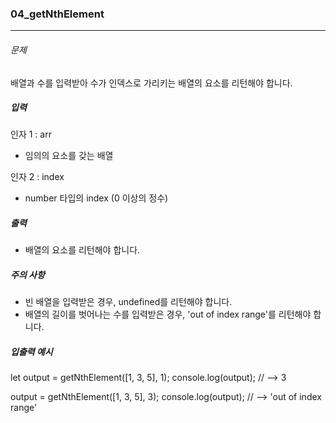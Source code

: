 ### 04_getNthElement

***

###### 문제 

배열과 수를 입력받아 수가 인덱스로 가리키는 배열의 요소를 리턴해야 합니다.

##### 입력

인자 1 : arr
- 임의의 요소를 갖는 배열

인자 2 : index
- number 타입의 index (0 이상의 정수)

##### 출력

- 배열의 요소를 리턴해야 합니다.

##### 주의 사항

- 빈 배열을 입력받은 경우, undefined를 리턴해야 합니다.
- 배열의 길이를 벗어나는 수를 입력받은 경우, 'out of index range'를 리턴해야 합니다.

##### 입출력 예시

let output = getNthElement([1, 3, 5], 1);
console.log(output); // --> 3

output = getNthElement([1, 3, 5], 3);
console.log(output); // --> 'out of index range'